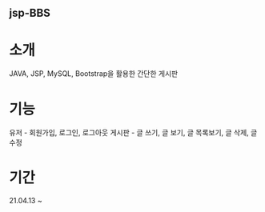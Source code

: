 ## jsp-BBS

# 소개

JAVA, JSP, MySQL, Bootstrap을 활용한 간단한 게시판

# 기능

유저 - 회원가입, 로그인, 로그아웃
게시판 - 글 쓰기, 글 보기, 글 목록보기, 글 삭제, 글 수정

# 기간

21.04.13 ~
